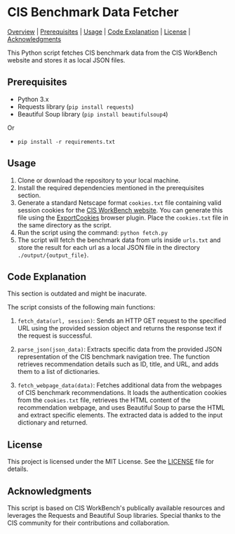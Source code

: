 # CIS Benchmark Data Fetcher

[Overview](#cis-benchmark-data-fetcher) | [Prerequisites](#prerequisites) | [Usage](#usage) | [Code Explanation](#code-explanation) | [License](#license) | [Acknowledgments](#acknowledgments)

This Python script fetches CIS benchmark data from the CIS WorkBench website and stores it as local JSON files.

## Prerequisites

- Python 3.x
- Requests library (`pip install requests`)
- Beautiful Soup library (`pip install beautifulsoup4`)

Or

- `pip install -r requirements.txt`

## Usage

1. Clone or download the repository to your local machine.
2. Install the required dependencies mentioned in the prerequisites section.
3. Generate a standard Netscape format `cookies.txt` file containing valid session cookies for the [CIS WorkBench website](https://workbench.cisecurity.org/). You can generate this file using the [ExportCookies](https://github.com/rotemdan/ExportCookies) browser plugin. Place the `cookies.txt` file in the same directory as the script.
4. Run the script using the command: `python fetch.py`
5. The script will fetch the benchmark data from urls inside `urls.txt` and store the result for each url as a local JSON file in the directory `./output/{output_file}`.

## Code Explanation

This section is outdated and might be inacurate.

The script consists of the following main functions:

1. `fetch_data(url, session)`: Sends an HTTP GET request to the specified URL using the provided session object and returns the response text if the request is successful.

2. `parse_json(json_data)`: Extracts specific data from the provided JSON representation of the CIS benchmark navigation tree. The function retrieves recommendation details such as ID, title, and URL, and adds them to a list of dictionaries.

3. `fetch_webpage_data(data)`: Fetches additional data from the webpages of CIS benchmark recommendations. It loads the authentication cookies from the `cookies.txt` file, retrieves the HTML content of the recommendation webpage, and uses Beautiful Soup to parse the HTML and extract specific elements. The extracted data is added to the input dictionary and returned.

## License

This project is licensed under the MIT License. See the [LICENSE](LICENSE) file for details.

## Acknowledgments

This script is based on CIS WorkBench's publically available resources and leverages the Requests and Beautiful Soup libraries. Special thanks to the CIS community for their contributions and collaboration.